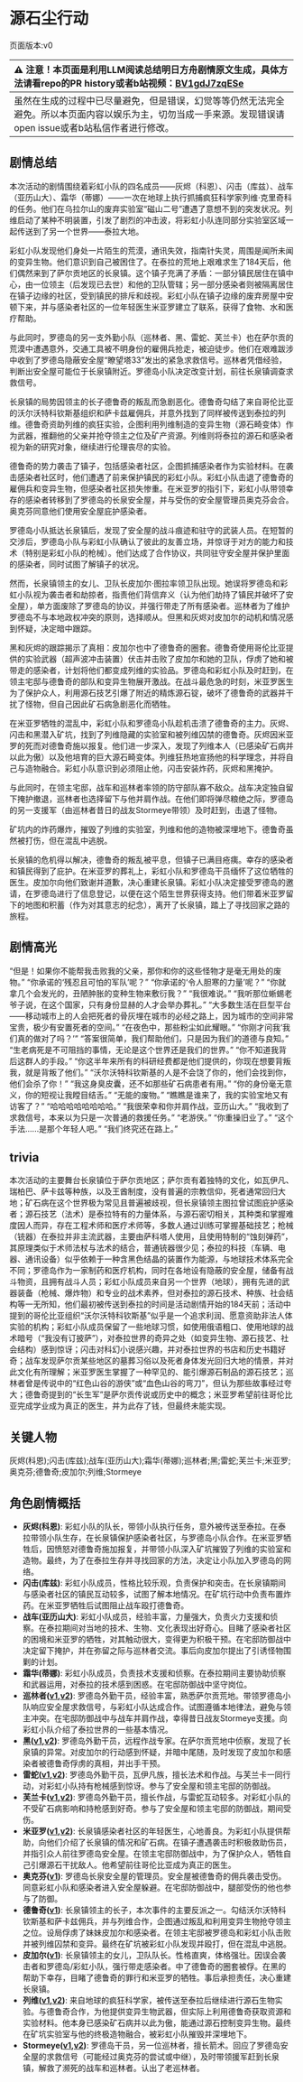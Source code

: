 # 源石尘行动
页面版本:v0
 

| :warning: 注意！本页面是利用LLM阅读总结明日方舟剧情原文生成，具体方法请看repo的PR history或者b站视频：[BV1gdJ7zqESe](https://www.bilibili.com/video/BV1gdJ7zqESe/)         |
|:----------------------------|
| 虽然在生成的过程中已尽量避免，但是错误，幻觉等等仍然无法完全避免。所以本页面内容以娱乐为主，切勿当成一手来源。发现错误请open issue或者b站私信作者进行修改。|



## 剧情总结
本次活动的剧情围绕着彩虹小队的四名成员——灰烬（科恩）、闪击（库兹）、战车（亚历山大）、霜华（蒂娜）——一次在地球上执行抓捕疯狂科学家列维·克里奇科的任务。他们在乌拉尔山的废弃实验室“磁山二号”遭遇了意想不到的突发状况。列维启动了某种不明装置，引发了剧烈的冲击波，将彩虹小队连同部分实验室区域一起传送到了另一个世界——泰拉大地。

彩虹小队发现他们身处一片陌生的荒漠，通讯失效，指南针失灵，周围是闻所未闻的变异生物。他们意识到自己被困住了。在泰拉的荒地上艰难求生了184天后，他们偶然来到了萨尔贡地区的长泉镇。这个镇子充满了矛盾：一部分镇民居住在镇中心，由一位领主（后发现已去世）和他的卫队管辖；另一部分感染者则被隔离居住在镇子边缘的社区，受到镇民的排斥和歧视。彩虹小队在镇子边缘的废弃房屋中安顿下来，并与感染者社区的一位年轻医生米亚罗建立了联系，获得了食物、水和医疗帮助。

与此同时，罗德岛的另一支外勤小队（巡林者、黑、雷蛇、芙兰卡）也在萨尔贡的荒漠中遭遇意外，交通工具被不明身份的雇佣兵抢走，被迫徒步。他们在艰难跋涉中收到了罗德岛隐蔽安全屋“瞭望塔33”发出的紧急求救信号。巡林者凭借经验，判断出安全屋可能位于长泉镇附近。罗德岛小队决定改变计划，前往长泉镇调查求救信号。

长泉镇的局势因领主的长子德鲁奇的叛乱而急剧恶化。德鲁奇勾结了来自哥伦比亚的沃尔沃特科钦斯基组织和萨卡兹雇佣兵，并意外找到了同样被传送到泰拉的列维。德鲁奇资助列维的疯狂实验，企图利用列维制造的变异生物（源石畸变体）作为武器，推翻他的父亲并抢夺领主之位及矿产资源。列维则将泰拉的源石和感染者视为新的研究对象，继续进行伦理丧尽的实验。

德鲁奇的势力袭击了镇子，包括感染者社区，企图抓捕感染者作为实验材料。在袭击感染者社区时，他们遭遇了前来保护镇民的彩虹小队。彩虹小队击退了德鲁奇的雇佣兵和变异生物，但感染者社区损失惨重。在米亚罗的指引下，彩虹小队带领幸存的感染者转移到了罗德岛的长泉安全屋，并与受伤的安全屋管理员奥克芬会合。奥克芬同意他们使用安全屋庇护感染者。

罗德岛小队抵达长泉镇后，发现了安全屋的战斗痕迹和驻守的武装人员。在短暂的交涉后，罗德岛小队与彩虹小队确认了彼此的友善立场，并惊讶于对方的能力和技术（特别是彩虹小队的枪械）。他们达成了合作协议，共同驻守安全屋并保护里面的感染者，同时试图了解镇子的状况。

然而，长泉镇领主的女儿、卫队长皮加尔·图拉率领卫队出现。她误将罗德岛和彩虹小队视为袭击者和劫掠者，指责他们背信弃义（认为他们劫持了镇民并破坏了安全屋），单方面废除了罗德岛的协议，并强行带走了所有感染者。巡林者为了维护罗德岛不与本地政权冲突的原则，选择顺从。但黑和灰烬对皮加尔的动机和情况感到怀疑，决定暗中跟踪。

黑和灰烬的跟踪揭示了真相：皮加尔也中了德鲁奇的圈套。德鲁奇使用哥伦比亚提供的实验武器（超声波冲击装置）伏击并击败了皮加尔和她的卫队，俘虏了她和被带走的感染者，计划将他们都变成列维的实验品。罗德岛和彩虹小队及时赶到，在领主宅邸与德鲁奇的部队和变异生物展开激战。在战斗最危急的时刻，米亚罗医生为了保护众人，利用源石技艺引爆了附近的精炼源石锭，破坏了德鲁奇的武器并干扰了怪物，但自己因此矿石病急剧恶化而牺牲。

在米亚罗牺牲的混乱中，彩虹小队和罗德岛小队趁机击溃了德鲁奇的主力。灰烬、闪击和黑潜入矿坑，找到了列维隐藏的实验室和被列维囚禁的德鲁奇。灰烬因米亚罗的死而对德鲁奇施以报复。他们进一步深入，发现了列维本人（已感染矿石病并以此为傲）以及他培育的巨大源石畸变体。列维狂热地宣扬他的科学理念，并将自己与造物融合。彩虹小队意识到必须阻止他，闪击安装炸药，灰烬和黑掩护。

与此同时，在领主宅邸，战车和巡林者率领的防守部队寡不敌众。战车决定独自留下掩护撤退，巡林者也选择留下与他并肩作战。在他们即将弹尽粮绝之际，罗德岛的另一支援军（由巡林者昔日的战友Stormeye带领）及时赶到，击退了怪物。

矿坑内的炸药爆炸，摧毁了列维的实验室，列维和他的造物被深埋地下。德鲁奇虽然被打伤，但在混乱中逃脱。

长泉镇的危机得以解决，德鲁奇的叛乱被平息，但镇子已满目疮痍。幸存的感染者和镇民得到了庇护。在米亚罗的葬礼上，彩虹小队和罗德岛干员缅怀了这位牺牲的医生。皮加尔向他们致谢并道歉，决心重建长泉镇。彩虹小队决定接受罗德岛的邀请，在罗德岛进行了信息登记，以便在这个陌生世界获得支持。他们带着米亚罗留下的地图和积蓄（作为对其意志的纪念），离开了长泉镇，踏上了寻找回家之路的旅程。
## 剧情高光
“但是！如果你不能帮我击败我的父亲，那你和你的这些怪物才是毫无用处的废物。”
“你承诺的‘残忍且可怕的军队’呢？”
“你承诺的‘令人胆寒的力量’呢？”
“你就拿几个会发光的，丑陋肿胀的变种生物来敷衍我？”
“我很难说。”
“我听那位蜥蜴老爷子说，在这个国家，只有身份显赫的人才会举办葬礼。”
“大多数生活在巨型平台——移动城市上的人会把死者的骨灰埋在城市的必经之路上，因为城市的空间非常宝贵，极少有安置死者的空间。”
“在夜色中，那些粉尘如此耀眼。”
“你刚才问我‘我们真的做对了吗？’”
“答案很简单，我们帮助他们，只是因为我们的道德与良知。”
“生老病死是不可阻挡的事情，无论是这个世界还是我们的世界。”
“你不知道我背后这群人的手段。”
“你这半年来所有的科研经费都是他们提供的，你现在想要背叛我，就是背叛了他们。”
“沃尔沃特科钦斯基的人是不会饶了你的，他们会找到你，他们会杀了你！”
“我这身臭皮囊，还不如那些矿石病患者有用。”
“你的身份毫无意义，你的短视让我瞠目结舌。”
“无能的废物。”
“瞧瞧是谁来了，我的实验宝地又有访客了？”
“哈哈哈哈哈哈哈哈。”
“我很荣幸和你并肩作战，亚历山大。”
“我收到了求救信号，本来以为只是一次普通的救援任务。”
“老游侠。”
“你重操旧业了。”
“这个手法......是那个年轻人吧。”
“我们终究还在路上。”
## trivia
本次活动的主要舞台长泉镇位于萨尔贡地区；萨尔贡有着独特的文化，如瓦伊凡、瑞柏巴、萨卡兹等种族，以及王酋制度，没有普遍的宗教信仰，死者通常回归大地；矿石病在这个世界极为常见且普遍被歧视，但长泉镇领主图拉曾试图庇护感染者；源石技艺（法术）是泰拉特有的力量体系，与源石密切相关，其种类和掌握难度因人而异，存在工程术师和医疗术师等，多数人通过训练可掌握基础技艺；枪械（铳器）在泰拉并非主流武器，主要由萨科塔人使用，且使用特制的“蚀刻弹药”，其原理类似于术师法杖与法术的结合，普通铳器很少见；泰拉的科技（车辆、电器、通讯设备）似乎依赖于一种含黑色结晶的装置作为能源，与地球技术体系完全不同；罗德岛作为一家制药和医疗机构，同时在各地设有隐蔽的安全屋，储备有战斗物资，且拥有战斗人员；彩虹小队成员来自另一个世界（地球），拥有先进的武器装备（枪械、爆炸物）和专业的战术素养，但对泰拉的源石技术、种族、社会结构等一无所知，他们最初被传送到泰拉的时间是活动剧情开始的184天前；活动中提到的哥伦比亚组织“沃尔沃特科钦斯基”似乎是一个追求利润、愿意资助非法人体实验的机构；彩虹小队成员保留了一些地球习惯，如使用俄语粗口、使用地球的战术暗号（“我没有订披萨”），对泰拉世界的奇异之处（如变异生物、源石技艺、社会结构）感到惊讶；闪击对科幻小说感兴趣，并对泰拉世界的书店和历史书籍好奇；战车发现萨尔贡某些地区的墓葬习俗以及死者身体发光回归大地的情景，并对此文化有所理解；米亚罗医生掌握了一种罕见的、能引爆源石制品的源石技艺；巡林者曾是传说中的“红色山谷的游侠”或“血色山谷的弯刀”，但认为那些故事经过夸大；德鲁奇提到的“长生军”是萨尔贡传说或历史中的概念；米亚罗希望前往哥伦比亚完成学业成为真正的医生，并为此存了钱，但最终未能实现。
## 关键人物
灰烬(科恩);闪击(库兹);战车(亚历山大);霜华(蒂娜);巡林者;黑;雷蛇;芙兰卡;米亚罗;奥克芬;德鲁奇;皮加尔;列维;Stormeye
## 角色剧情概括
-   **灰烬(科恩)**: 彩虹小队的队长，带领小队执行任务，意外被传送至泰拉。在泰拉带领小队生存，在长泉镇保护感染者社区，与罗德岛小队合作。在米亚罗牺牲后，因愤怒对德鲁奇施加报复，并带领小队深入矿坑摧毁了列维的实验室和造物。最终，为了在泰拉生存并寻找回家的方法，决定让小队加入罗德岛的网络。
-   **闪击(库兹)**: 彩虹小队成员，性格比较乐观，负责保护和突击。在长泉镇期间与感染者社区的镇民互动较多，试图了解本地情况。在矿坑行动中负责布置炸药。在米亚罗牺牲后试图阻止战车殴打德鲁奇。
-   **战车(亚历山大)**: 彩虹小队成员，经验丰富，力量强大，负责火力支援和侦察。在泰拉期间对当地的技术、生物、文化表现出好奇心。目睹了感染者社区的困境和米亚罗的牺牲，对其触动很大，变得更为积极干预。在宅邸防御战中决定留下掩护，并在弥留之际与巡林者交流。事后向皮加尔提出了引诱怪物围剿的计划。
-   **霜华(蒂娜)**: 彩虹小队成员，负责技术支援和侦察。在泰拉期间主要协助侦察和武器运用，对泰拉的技术感到困惑。在宅邸防御战中坚守岗位。
-   **巡林者([v1](../chars/char_503_rang.md),[v2](../char_v3/char_503_rang.md))**: 罗德岛外勤干员，经验丰富，熟悉萨尔贡荒地。带领罗德岛小队响应安全屋求救信号，与彩虹小队达成合作。试图遵循本地律法，避免与领主冲突。在宅邸防御战中与战车并肩作战，幸得昔日战友Stormeye支援。向彩虹小队介绍了泰拉世界的一些基本情况。
-   **黑([v1](../chars/char_340_shwaz.md),[v2](../char_v3/char_340_shwaz.md))**: 罗德岛外勤干员，远程作战专家。在萨尔贡荒地中侦察，发现了长泉镇的异常。对皮加尔的行动感到怀疑，并暗中尾随，及时发现了皮加尔和感染者被德鲁奇俘虏的真相，并出手干预。
-   **雷蛇([v1](../chars/char_107_liskam.md),[v2](../char_v3/char_107_liskam.md))**: 罗德岛外勤干员，瓦伊凡族，擅长法术和作战。与芙兰卡一同行动，对彩虹小队持有枪械感到惊讶。参与了安全屋和领主宅邸的防御战。
-   **芙兰卡([v1](../chars/char_106_franka.md),[v2](../char_v3/char_106_franka.md))**: 罗德岛外勤干员，擅长作战，与雷蛇互动较多。对彩虹小队的不受矿石病影响和持枪感到好奇。参与了安全屋和领主宅邸的防御战，期间受伤。
-   **米亚罗([v1](../chars/extended_char_mi_ya_luo.md),[v2](../char_v3/extended_char_mi_ya_luo.md))**: 长泉镇感染者社区的年轻医生，心地善良。为彩虹小队提供帮助，向他们介绍了长泉镇的情况和矿石病。在镇子遭遇袭击时积极救助伤员，并指引众人前往罗德岛安全屋。在领主宅邸防御战中，为了保护众人，牺牲自己引爆源石干扰敌人。他希望前往哥伦比亚成为真正的医生。
-   **奥克芬([v1](../chars/extended_char_ao_ke_fen.md))**: 罗德岛长泉安全屋的管理员。安全屋被德鲁奇的佣兵袭击受伤。同意彩虹小队和感染者进入安全屋躲避。在宅邸防御战中，腿部受伤的他也参与了防御。
-   **德鲁奇([v1](../chars/extended_char_de_lu_qi.md))**: 长泉镇领主的长子，本次事件的主要反派之一。勾结沃尔沃特科钦斯基和萨卡兹佣兵，并与列维合作，企图通过叛乱和利用变异生物抢夺领主之位。设局俘虏了妹妹皮加尔和感染者。在领主宅邸被罗德岛和彩虹小队击败并被列维囚禁和变异。最终在矿坑被彩虹小队发现并殴打，但在混乱中逃脱。
-   **皮加尔([v1](../chars/extended_char_pi_jia_er.md))**: 长泉镇领主的女儿，卫队队长。性格直爽，体格强壮。因误会袭击者和罗德岛/彩虹小队，强行带走感染者。中了德鲁奇的圈套被俘。在黑的帮助下幸存，目睹了德鲁奇的罪行和米亚罗的牺牲。事后承担责任，决心重建长泉镇。
-   **列维([v1](../chars/extended_char_lie_wei.md),[v2](../char_v3/extended_char_lie_wei.md))**: 来自地球的疯狂科学家，被传送至泰拉后继续进行源石生物实验。与德鲁奇合作，为他提供变异生物武器，但实际上利用德鲁奇获取资源和实验材料。他本身已感染矿石病并以此为傲，能通过源石控制变异生物。最终在矿坑实验室与他的终极造物融合，被彩虹小队摧毁并深埋地下。
-   **Stormeye([v1](../chars/char_611_acnipe.md),[v2](../char_v3/char_611_acnipe.md))**: 罗德岛干员，另一位巡林者，擅长箭术。回应了罗德岛安全屋的求救信号（可能经过奥克芬的尝试或中继），及时带领援军赶到长泉镇，解救了濒死的战车和巡林者。认出了老巡林者。